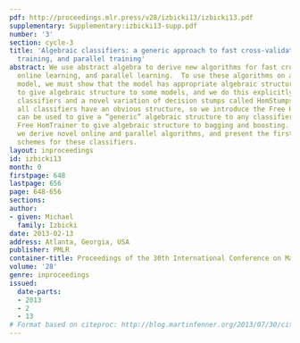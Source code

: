 ```yaml
---
pdf: http://proceedings.mlr.press/v28/izbicki13/izbicki13.pdf
supplementary: Supplementary:izbicki13-supp.pdf
number: '3'
section: cycle-3
title: 'Algebraic classifiers: a generic approach to fast cross-validation, online
  training, and parallel training'
abstract: We use abstract algebra to derive new algorithms for fast cross-validation,
  online learning, and parallel learning.  To use these algorithms on a classification
  model, we must show that the model has appropriate algebraic structure.  It is easy
  to give algebraic structure to some models, and we do this explicitly for Bayesian
  classifiers and a novel variation of decision stumps called HomStumps.  But not
  all classifiers have an obvious structure, so we introduce the Free HomTrainer.  This
  can be used to give a “generic” algebraic structure to any classifier.  We use the
  Free HomTrainer to give algebraic structure to bagging and boosting.  In so doing,
  we derive novel online and parallel algorithms, and present the first fast cross-validation
  schemes for these classifiers.
layout: inproceedings
id: izbicki13
month: 0
firstpage: 648
lastpage: 656
page: 648-656
sections: 
author:
- given: Michael
  family: Izbicki
date: 2013-02-13
address: Atlanta, Georgia, USA
publisher: PMLR
container-title: Proceedings of the 30th International Conference on Machine Learning
volume: '28'
genre: inproceedings
issued:
  date-parts:
  - 2013
  - 2
  - 13
# Format based on citeproc: http://blog.martinfenner.org/2013/07/30/citeproc-yaml-for-bibliographies/
---
```

